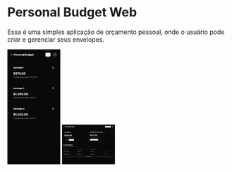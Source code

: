 # Personal Budget Web

Essa é uma simples aplicação de orçamento pessoal, onde o usuário pode criar e gerenciar seus envelopes.

<div>
<img width="120px" src="./public/mobile.png" />
<img width="120px" src="./public/desktop-cover.png" /> 
</div>

